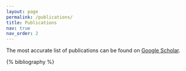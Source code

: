 ```yaml
---
layout: page
permalink: /publications/
title: Publications
nav: true
nav_order: 2
---
```


The most accurate list of publications can be found on [Google Scholar](https://scholar.google.com/citations?user=6EIX-JQAAAAJ).

<!-- _pages/publications.md -->
<div class="publications">

{% bibliography %}

</div>
